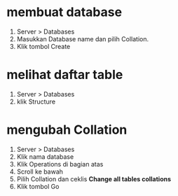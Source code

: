# membuat database
1. Server > Databases
2. Masukkan Database name dan pilih Collation.
3. Klik tombol Create

# melihat daftar table
1. Server > Databases
2. klik Structure

# mengubah Collation
1. Server > Databases
2. Klik nama database
3. Klik Operations di bagian atas
4. Scroll ke bawah
5. Pilih Collation dan ceklis **Change all tables collations**
6. Klik tombol Go
